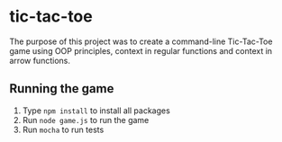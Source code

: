 # tic-tac-toe

The purpose of this project was to create a command-line Tic-Tac-Toe game using OOP principles, context in regular functions and context in arrow functions.

## Running the game

1. Type `npm install` to install all packages
2. Run `node game.js` to run the game
3. Run `mocha` to run tests
